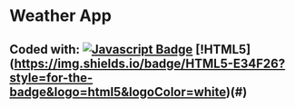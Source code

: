 # Weather App

## Coded with: [![Javascript Badge](https://img.shields.io/badge/-Javascript-F0DB4F?style=for-the-badge&labelColor=black&logo=javascript&logoColor=F0DB4F)](#) [!HTML5] (https://img.shields.io/badge/HTML5-E34F26?style=for-the-badge&logo=html5&logoColor=white)(#)
